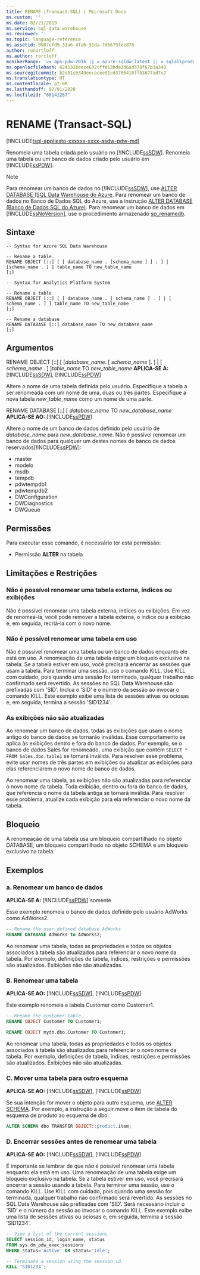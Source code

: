 ```yaml
---
title: RENAME (Transact-SQL) | Microsoft Docs
ms.custom: ''
ms.date: 02/21/2019
ms.service: sql-data-warehouse
ms.reviewer: ''
ms.topic: language-reference
ms.assetid: 0907cfd9-33a6-4fa6-91da-7d6679fee878
author: ronortloff
ms.author: rortloff
monikerRange: '>= aps-pdw-2016 || = azure-sqldw-latest || = sqlallproducts-allversions'
ms.openlocfilehash: 624131beece632cffd13bde3d6ad378f67b3a340
ms.sourcegitcommit: b2e81cb349eecacee91cd3766410ffb3677ad7e2
ms.translationtype: HT
ms.contentlocale: pt-BR
ms.lasthandoff: 02/01/2020
ms.locfileid: "68141267"
---
```

# <a name="rename-transact-sql"></a>RENAME (Transact-SQL)
[!INCLUDE[tsql-appliesto-xxxxxx-xxxx-asdw-pdw-md](../../includes/tsql-appliesto-xxxxxx-xxxx-asdw-pdw-md.md)]

Renomeia uma tabela criada pelo usuário no [!INCLUDE[ssSDW](../../includes/sssdw-md.md)]. Renomeia uma tabela ou um banco de dados criado pelo usuário em [!INCLUDE[ssPDW](../../includes/sspdw-md.md)].

> [!NOTE]
> Para renomear um banco de dados no [!INCLUDE[ssSDW](../../includes/sssdw-md.md)], use [ALTER DATABASE (SQL Data Warehouse do Azure](alter-database-transact-sql.md?view=aps-pdw-2016-au7). Para renomear um banco de dados no Banco de Dados SQL do Azure, use a instrução [ALTER DATABASE (Banco de Dados SQL do Azure)](alter-database-transact-sql.md?view=azuresqldb-mi-current). Para renomear um banco de dados em [!INCLUDE[ssNoVersion](../../includes/ssnoversion-md.md)], use o procedimento armazenado [sp_renamedb](../../relational-databases/system-stored-procedures/sp-renamedb-transact-sql.md).

## <a name="syntax"></a>Sintaxe

```
-- Syntax for Azure SQL Data Warehouse

-- Rename a table.
RENAME OBJECT [::] [ [ database_name . [schema_name ] ] . ] | [schema_name . ] ] table_name TO new_table_name
[;]

```

```
-- Syntax for Analytics Platform System

-- Rename a table
RENAME OBJECT [::] [ [ database_name . [ schema_name ] . ] | [ schema_name . ] ] table_name TO new_table_name
[;]

-- Rename a database
RENAME DATABASE [::] database_name TO new_database_name
[;]
```

## <a name="arguments"></a>Argumentos

RENAME OBJECT [::] [ [*database_name*. [ *schema_name* ]. ] | [ *schema_name* . ] ]*table_name* TO *new_table_name*
**APLICA-SE A:** [!INCLUDE[ssSDW](../../includes/sssdw-md.md)], [!INCLUDE[ssPDW](../../includes/sspdw-md.md)]

Altere o nome de uma tabela definida pelo usuário. Especifique a tabela a ser renomeada com um nome de uma, duas ou três partes. Especifique a nova tabela *new_table_name* como um nome de uma parte.

RENAME DATABASE [::] [ *database_name* TO *new_database_name*
**APLICA-SE AO:** [!INCLUDE[ssPDW](../../includes/sspdw-md.md)]

Altere o nome de um banco de dados definido pelo usuário de *database_name* para *new_database_name*. Não é possível renomear um banco de dados para qualquer um destes nomes de banco de dados reservados[!INCLUDE[ssPDW](../../includes/sspdw-md.md)]:

- master
- modelo
- msdb
- tempdb
- pdwtempdb1
- pdwtempdb2
- DWConfiguration
- DWDiagnostics
- DWQueue

## <a name="permissions"></a>Permissões

Para executar esse comando, é necessário ter esta permissão:

- Permissão **ALTER** na tabela

## <a name="limitations-and-restrictions"></a>Limitações e Restrições

### <a name="cannot-rename-an-external-table-indexes-or-views"></a>Não é possível renomear uma tabela externa, índices ou exibições

Não é possível renomear uma tabela externa, índices ou exibições. Em vez de renomeá-la, você pode remover a tabela externa, o índice ou a exibição e, em seguida, recriá-la com o novo nome.

### <a name="cannot-rename-a-table-in-use"></a>Não é possível renomear uma tabela em uso

Não é possível renomear uma tabela ou um banco de dados enquanto ele está em uso. A renomeação de uma tabela exige um bloqueio exclusivo na tabela. Se a tabela estiver em uso, você precisará encerrar as sessões que usam a tabela. Para terminar uma sessão, use o comando KILL. Use KILL com cuidado, pois quando uma sessão for terminada, qualquer trabalho não confirmado será revertido. As sessões no SQL Data Warehouse são prefixadas com 'SID'. Inclua o ‘SID’ e o número da sessão ao invocar o comando KILL. Este exemplo exibe uma lista de sessões ativas ou ociosas e, em seguida, termina a sessão 'SID1234'.

### <a name="views-are-not-updated"></a>As exibições não são atualizadas

Ao renomear um banco de dados, todas as exibições que usam o nome antigo do banco de dados se tornarão inválidas. Esse comportamento se aplica às exibições dentro e fora do banco de dados. Por exemplo, se o banco de dados Sales for renomeado, uma exibição que contém `SELECT * FROM Sales.dbo.table1` se tornará inválida. Para resolver esse problema, evite usar nomes de três partes em exibições ou atualizar as exibições para elas referenciarem o novo nome de banco de dados.

Ao renomear uma tabela, as exibições não são atualizadas para referenciar o novo nome da tabela. Toda exibição, dentro ou fora do banco de dados, que referencia o nome da tabela antiga se tornará inválida. Para resolver esse problema, atualize cada exibição para ela referenciar o novo nome da tabela.

## <a name="locking"></a>Bloqueio

A renomeação de uma tabela usa um bloqueio compartilhado no objeto DATABASE, um bloqueio compartilhado no objeto SCHEMA e um bloqueio exclusivo na tabela.

## <a name="examples"></a>Exemplos

### <a name="a-rename-a-database"></a>a. Renomear um banco de dados

**APLICA-SE A:** [!INCLUDE[ssPDW](../../includes/sspdw-md.md)] somente

Esse exemplo renomeia o banco de dados definido pelo usuário AdWorks como AdWorks2.

```sql
-- Rename the user defined database AdWorks
RENAME DATABASE AdWorks to AdWorks2;

```

 Ao renomear uma tabela, todas as propriedades e todos os objetos associados à tabela são atualizados para referenciar o novo nome da tabela. Por exemplo, definições de tabela, índices, restrições e permissões são atualizados. Exibições não são atualizadas.

### <a name="b-rename-a-table"></a>B. Renomear uma tabela

**APLICA-SE AO:** [!INCLUDE[ssSDW](../../includes/sssdw-md.md)], [!INCLUDE[ssPDW](../../includes/sspdw-md.md)]

Este exemplo renomeia a tabela Customer como Customer1.

```sql
-- Rename the customer table
RENAME OBJECT Customer TO Customer1;

RENAME OBJECT mydb.dbo.Customer TO Customer1;
```

Ao renomear uma tabela, todas as propriedades e todos os objetos associados à tabela são atualizados para referenciar o novo nome da tabela. Por exemplo, definições de tabela, índices, restrições e permissões são atualizados. Exibições não são atualizadas.

### <a name="c-move-a-table-to-a-different-schema"></a>C. Mover uma tabela para outro esquema

**APLICA-SE AO:** [!INCLUDE[ssSDW](../../includes/sssdw-md.md)], [!INCLUDE[ssPDW](../../includes/sspdw-md.md)]

Se sua intenção for mover o objeto para outro esquema, use [ALTER SCHEMA](../../t-sql/statements/alter-schema-transact-sql.md). Por exemplo, a instrução a seguir move o item de tabela do esquema de produto ao esquema de dbo.

```sql
ALTER SCHEMA dbo TRANSFER OBJECT::product.item;
```

### <a name="d-terminate-sessions-before-renaming-a-table"></a>D. Encerrar sessões antes de renomear uma tabela

**APLICA-SE AO:** [!INCLUDE[ssSDW](../../includes/sssdw-md.md)], [!INCLUDE[ssPDW](../../includes/sspdw-md.md)]

É importante se lembrar de que não é possível renomear uma tabela enquanto ela está em uso. Uma renomeação de uma tabela exige um bloqueio exclusivo na tabela. Se a tabela estiver em uso, você precisará encerrar a sessão usando a tabela. Para terminar uma sessão, use o comando KILL. Use KILL com cuidado, pois quando uma sessão for terminada, qualquer trabalho não confirmado será revertido. As sessões no SQL Data Warehouse são prefixadas com 'SID'. Será necessário incluir o ‘SID’ e o número da sessão ao invocar o comando KILL. Este exemplo exibe uma lista de sessões ativas ou ociosas e, em seguida, termina a sessão 'SID1234'.

```sql
-- View a list of the current sessions
SELECT session_id, login_name, status
FROM sys.dm_pdw_exec_sessions
WHERE status='Active' OR status='Idle';

-- Terminate a session using the session_id.
KILL 'SID1234';
```